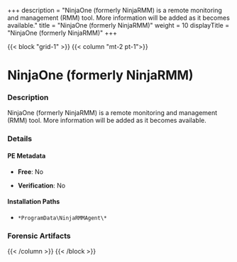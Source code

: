 +++
description = "NinjaOne (formerly NinjaRMM) is a remote monitoring and management (RMM) tool. More information will be added as it becomes available."
title = "NinjaOne (formerly NinjaRMM)"
weight = 10
displayTitle = "NinjaOne (formerly NinjaRMM)"
+++


{{< block "grid-1" >}}
{{< column "mt-2 pt-1">}}

# NinjaOne (formerly NinjaRMM)


### Description

NinjaOne (formerly NinjaRMM) is a remote monitoring and management (RMM) tool. More information will be added as it becomes available.




### Details


#### PE Metadata


- **Free**: No

- **Verification**: No




#### Installation Paths
- `*ProgramData\NinjaRMMAgent\*`

### Forensic Artifacts










{{< /column >}}
{{< /block >}}
